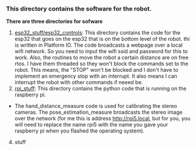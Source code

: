 ### This directory contains the software for the robot.

__There are three directories for sofware__

1. [esp32_stuff/esp32_controls](https://github.com/jonathanrandall/diy_mobile_robot/tree/main/robot_software/esp32_stuff/esp32_controls): This directory contains the code for the esp32 that goes on the esp32 that is on the bottom level of the robot. thi is written in Platform IO. The code broadcasts a webpage over a local wifi network. So you need to input the wifi ssid and password for this to work. Also, the routines to move the robot a certain distance are on free rtos. I have them threaded so they won't block the commands set to the robot. This means, the "STOP" won't be blocked and I don't have to implement an emergency stop with an interrupt. It also means I can interrupt the robot with other commands if neeed be.
2. [rpi_stuff](https://github.com/jonathanrandall/diy_mobile_robot/tree/main/robot_software/rpi_stuff): This directory contains the python code that is running on the raspberry pi.
- The hand_distance_measure code is used for calibrating the stereo cameras. The pose_estimation_measure broadcasts the stereo image over the network (for me this is address http://rpi5.local, but for you, you will need to replace the name rpi5 with the name you gave your raspberry pi when you flashed the operating system).
4. stuff
